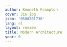 ```yaml
---
author: Kenneth Frampton
cover: 316.jpg
isbn: '0500201730'
lang: nl
layout: review
title: Modern Architecture
year: 0
---
```


